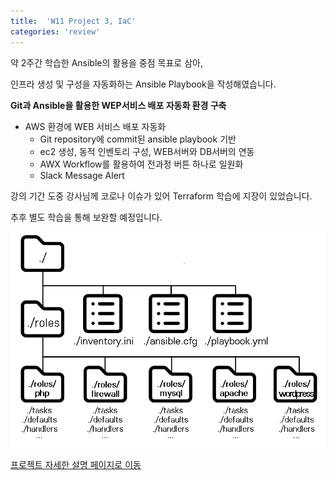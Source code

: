 ```yaml
---
title:  'W11 Project 3, IaC'
categories: 'review'
---
```


약 2주간 학습한 Ansible의 활용을 중점 목표로 삼아,

인프라 생성 및 구성을 자동화하는 Ansible Playbook을 작성해였습니다.

**Git과 Ansible을 활용한 WEP서비스 배포 자동화 환경 구축**

- AWS 환경에 WEB 서비스 배포 자동화
    - Git repository에 commit된 ansible playbook 기반
    - ec2 생성, 동적 인벤토리 구성, WEB서버와 DB서버의 연동
    - AWX Workflow를 활용하여 전과정 버튼 하나로 일원화
    - Slack Message Alert

강의 기간 도중 강사님께 코로나 이슈가 있어 Terraform 학습에 지장이 있었습니다.

추후 별도 학습을 통해 보완할 예정입니다.


![pjt3](/assets/images/asbarchi.png)

[프로젝트 자세한 설명 페이지로 이동](https://nasir17git.github.io/showcase/pjt3/)

